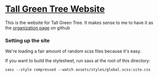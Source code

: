 # [Tall Green Tree Website](http://tallgreentree.github.com)

This is the website for Tall Green Tree. It makes sense to me to have it as the [organization page](http://tallgreentree.github.com) on github

### Setting up the site

We're loading a fair amount of random scss files because it's easy.

If you want to build the stylesheet, run sass at the root of this directory:
    
    sass --style compressed --watch assets/styles/global.scss:site.css
